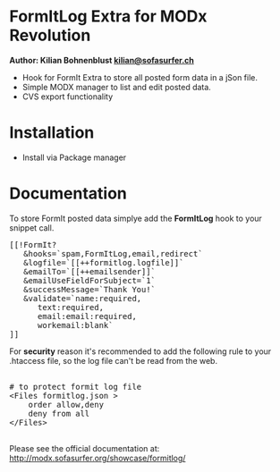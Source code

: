 FormItLog Extra for MODx Revolution
=================================
**Author: Kilian Bohnenblust <kilian@sofasurfer.ch>**

- Hook for FormIt Extra to store all posted form data in a jSon file.
- Simple MODX manager to list and edit posted data.
- CVS export functionality

Installation
============

- Install via Package manager


Documentation
=============

To store FormIt posted data simplye add the **FormItLog** hook to your snippet call. 

<pre>
[[!FormIt?
   &hooks=`spam,FormItLog,email,redirect`
   &logfile=`[[++formitlog.logfile]]`
   &emailTo=`[[++emailsender]]`
   &emailUseFieldForSubject=`1`
   &successMessage=`Thank You!`
   &validate=`name:required,
      text:required,
      email:email:required,
      workemail:blank`
]]
</pre>

For **security** reason it's recommended to add the following rule to your .htaccess file, so the log file can't be read from the web.
<pre>

# to protect formit log file 
&lt;Files formitlog.json &gt;
	order allow,deny
	deny from all
&lt;/Files&gt;

</pre>

Please see the official documentation at:
http://modx.sofasurfer.org/showcase/formitlog/
